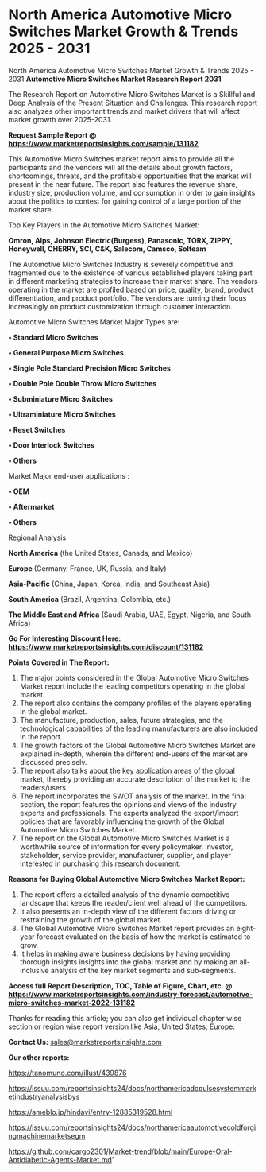# North America Automotive Micro Switches Market Growth & Trends 2025 - 2031
 North America Automotive Micro Switches Market Growth & Trends 2025 - 2031
<strong>Automotive Micro Switches Market Research Report 2031</strong>

The Research Report on Automotive Micro Switches Market is a Skillful and Deep Analysis of the Present Situation and Challenges. This research report also analyzes other important trends and market drivers that will affect market growth over 2025-2031.

<strong>Request Sample Report @ <a href=https://www.marketreportsinsights.com/sample/131182>https://www.marketreportsinsights.com/sample/131182</a></strong>

This Automotive Micro Switches market report aims to provide all the participants and the vendors will all the details about growth factors, shortcomings, threats, and the profitable opportunities that the market will present in the near future. The report also features the revenue share, industry size, production volume, and consumption in order to gain insights about the politics to contest for gaining control of a large portion of the market share.

Top Key Players in the Automotive Micro Switches Market:

<strong>Omron, Alps, Johnson Electric(Burgess), Panasonic, TORX, ZIPPY, Honeywell, CHERRY, SCI, C&K, Salecom, Camsco, Solteam</strong>

The Automotive Micro Switches Industry is severely competitive and fragmented due to the existence of various established players taking part in different marketing strategies to increase their market share. The vendors operating in the market are profiled based on price, quality, brand, product differentiation, and product portfolio. The vendors are turning their focus increasingly on product customization through customer interaction.

Automotive Micro Switches Market Major Types are:

<strong>• Standard Micro Switches

• General Purpose Micro Switches

• Single Pole Standard Precision Micro Switches

• Double Pole Double Throw Micro Switches

• Subminiature Micro Switches

• Ultraminiature Micro Switches

• Reset Switches

• Door Interlock Switches

• Others</strong>

Market Major end-user applications :

<strong>• OEM

• Aftermarket

• Others</strong>

Regional Analysis

</u><strong><b>North America</b></strong> (the United States, Canada, and Mexico)

<strong><b>Europe </b></strong>(Germany, France, UK, Russia, and Italy)

<strong><b>Asia-Pacific</b></strong> (China, Japan, Korea, India, and Southeast Asia)

<strong><b>South America</b></strong> (Brazil, Argentina, Colombia, etc.)

<strong><b>The Middle East and Africa</b></strong> (Saudi Arabia, UAE, Egypt, Nigeria, and South Africa)

<strong>Go For Interesting Discount Here: <a href=https://www.marketreportsinsights.com/discount/131182>https://www.marketreportsinsights.com/discount/131182</a></strong>

<strong>Points Covered in The Report:</strong>
<ol>
  <li>The major points considered in the Global Automotive Micro Switches Market report include the leading competitors operating in the global market.</li>
  <li>The report also contains the company profiles of the players operating in the global market.</li>
  <li>The manufacture, production, sales, future strategies, and the technological capabilities of the leading manufacturers are also included in the report.</li>
  <li>The growth factors of the Global Automotive Micro Switches Market are explained in-depth, wherein the different end-users of the market are discussed precisely.</li>
  <li>The report also talks about the key application areas of the global market, thereby providing an accurate description of the market to the readers/users.</li>
  <li>The report incorporates the SWOT analysis of the market. In the final section, the report features the opinions and views of the industry experts and professionals. The experts analyzed the export/import policies that are favorably influencing the growth of the Global Automotive Micro Switches Market.</li>
  <li>The report on the Global Automotive Micro Switches Market is a worthwhile source of information for every policymaker, investor, stakeholder, service provider, manufacturer, supplier, and player interested in purchasing this research document.</li>
</ol>
<strong>Reasons for Buying Global Automotive Micro Switches Market Report:</strong>

<ol>
  <li>The report offers a detailed analysis of the dynamic competitive landscape that keeps the reader/client well ahead of the competitors.</li>
  <li>It also presents an in-depth view of the different factors driving or restraining the growth of the global market.</li>
  <li>The Global Automotive Micro Switches Market report provides an eight-year forecast evaluated on the basis of how the market is estimated to grow.</li>
  <li>It helps in making aware business decisions by having providing thorough insights insights into the global market and by making an all-inclusive analysis of the key market segments and sub-segments.</li>
</ol>
<strong>Access full Report Description, TOC, Table of Figure, Chart, etc. @ <a href=https://www.marketreportsinsights.com/industry-forecast/automotive-micro-switches-market-2022-131182>https://www.marketreportsinsights.com/industry-forecast/automotive-micro-switches-market-2022-131182</a></strong>


Thanks for reading this article; you can also get individual chapter wise section or region wise report version like Asia, United States, Europe.

<strong>Contact Us:</strong>
sales@marketreportsinsights.com

<strong>Our other reports:</strong>

<a href=https://tanomuno.com/illust/439876>https://tanomuno.com/illust/439876</a>

<a href=https://issuu.com/reportsinsights24/docs/northamericadcpulsesystemmarketindustryanalysisbys>https://issuu.com/reportsinsights24/docs/northamericadcpulsesystemmarketindustryanalysisbys</a>

<a href=https://ameblo.jp/hindavi/entry-12885319528.html>https://ameblo.jp/hindavi/entry-12885319528.html</a>

<a href=https://issuu.com/reportsinsights24/docs/northamericaautomotivecoldforgingmachinemarketsegm>https://issuu.com/reportsinsights24/docs/northamericaautomotivecoldforgingmachinemarketsegm</a>

<a href=https://github.com/cargo2301/Market-trend/blob/main/Europe-Oral-Antidiabetic-Agents-Market.md>https://github.com/cargo2301/Market-trend/blob/main/Europe-Oral-Antidiabetic-Agents-Market.md</a>"
